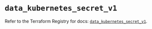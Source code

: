 # `data_kubernetes_secret_v1`

Refer to the Terraform Registry for docs: [`data_kubernetes_secret_v1`](https://registry.terraform.io/providers/hashicorp/kubernetes/2.28.0/docs/data-sources/secret_v1).
